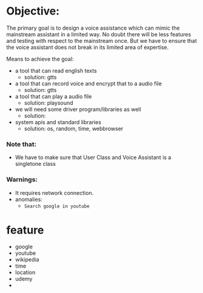 # Objective: 
The primary goal is to design a voice assistance which can mimic the mainstream assistant in a limited way. No doubt there will be less features and testing with respect to the mainstream once. But we have to ensure that the voice assistant does not break in its limited area of expertise.

Means to achieve the goal:
- a tool that can read english texts
    - solution: gtts
- a tool that can record voice and encrypt that to a audio file
    - solution: gtts
- a tool that can play a audio file
    - solution: playsound
- we will need some driver program/libraries as well
    - solution:
- system apis and standard libraries
    - solution: os, random, time, webbrowser
### Note that:
- We have to make sure that User Class and Voice Assistant is a singletone class

### Warnings:
- It requires network connection.
- anomalies:
    - `Search google in youtube`

# feature
- google
- youtube
- wikipedia
- time
- location
- udemy
- 